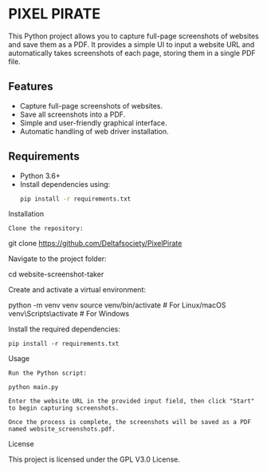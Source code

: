 # PIXEL PIRATE

This Python project allows you to capture full-page screenshots of websites and save them as a PDF. It provides a simple UI to input a website URL and automatically takes screenshots of each page, storing them in a single PDF file.

## Features
- Capture full-page screenshots of websites.
- Save all screenshots into a PDF.
- Simple and user-friendly graphical interface.
- Automatic handling of web driver installation.

## Requirements
- Python 3.6+
- Install dependencies using:
  ```bash
  pip install -r requirements.txt

Installation

    Clone the repository:

git clone https://github.com/Deltafsociety/PixelPirate

Navigate to the project folder:

cd website-screenshot-taker

Create and activate a virtual environment:

python -m venv venv
source venv/bin/activate  # For Linux/macOS
venv\Scripts\activate     # For Windows

Install the required dependencies:

    pip install -r requirements.txt

Usage

    Run the Python script:

    python main.py

    Enter the website URL in the provided input field, then click "Start" to begin capturing screenshots.

    Once the process is complete, the screenshots will be saved as a PDF named website_screenshots.pdf.

License

This project is licensed under the GPL V3.0 License.
